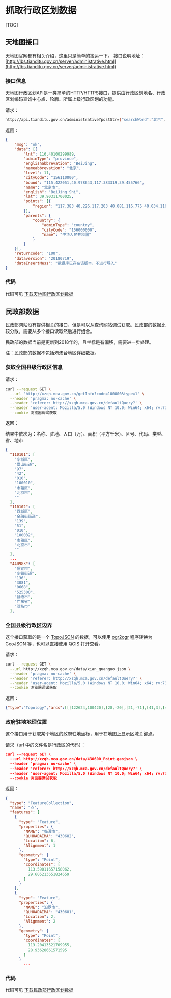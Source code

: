 # 抓取行政区划数据

[TOC]

## 天地图接口

天地图官网都有相关介绍，这里只是简单的搬运一下。
接口说明地址：[http://lbs.tianditu.gov.cn/server/administrative.html](http://lbs.tianditu.gov.cn/server/administrative.html)

### 接口信息

天地图行政区划API是一类简单的HTTP/HTTPS接口，提供由行政区划地名、行政区划编码查询中心点、轮廓、所属上级行政区划的功能。

请求：

```bash
http://api.tianditu.gov.cn/administrative?postStr={"searchWord":"北京","searchType":"1","needSubInfo":"false","needAll":"false","needPolygon":"true","needPre":"true"}&tk=您的密钥
```

返回：

```json
{
    "msg": "ok",
    "data": [{
        "lnt": 116.40100299989,
        "adminType": "province",
        "englishabbrevation": "BeiJing",
        "nameabbrevation": "北京",
        "level": 11,
        "cityCode": "156110000",
        "bound": "115.422051,40.978643,117.383319,39.455766",
        "name": "北京市",
        "english": "BeiJing Shi",
        "lat": 39.90311700025,
        "points": [{
            "region": "117.383 40.226,117.203 40.081,116.775 40.034,116.78 39.888,116.92 39.834,116.9 39.687,116.806 39.615,116.563 39.619,116.328 39.456,116.235 39.563,115.918 39.596,115.815 39.508,115.566 39.591,115.48 39.74,115.517 39.898,115.422 39.983,115.589 40.115,115.829 40.144,115.956 40.268,115.766 40.442,115.902 40.616,116.067 40.611,116.213 40.741,116.451 40.797,116.449 40.979,116.672 40.97,116.959 40.708,117.283 40.659,117.223 40.386,117.383 40.226"
        }],
        "parents": {
            "country": {
                "adminType": "country",
                "cityCode": "156000000",
                "name": "中华人民共和国"
            }
        }
    }],
    "returncode": "100",
    "dataversion": "20180719",
    "dataInsertMess": "数据库已存在该版本，不进行导入"
}
```

### 代码

代码可见 [下载天地图行政区划数据](下载天地图行政区划数据.go)

## 民政部数据

民政部网站没有提供相关的接口，但是可以从查询网站调试获取。民政部的数据比较分散，需要从多个接口读取然后进行组合。

民政部的数据当前是更新到2018年的，且坐标是有偏移，需要进一步处理。

注：民政部的数据不包括港澳台地区详细数据。

### 获取全国县级行政区信息

请求：

```bash
curl --request GET \
  --url 'http://xzqh.mca.gov.cn/getInfo?code=100000&type=1' \
  --header 'pragma: no-cache' \
  --header 'referer: http://xzqh.mca.gov.cn/defaultQuery?' \
  --header 'user-agent: Mozilla/5.0 (Windows NT 10.0; Win64; x64; rv:73.0) Gecko/20100101 Firefox/73.0' \
  --cookie 浏览器调试获取
```

返回：

结果中依次为：名称、驻地、人口（万）、面积（平方千米）、区号、代码、类型、省、地市

```json
{
  "110101": [
    "东城区",
    "景山街道",
    "97",
    "42",
    "010",
    "100010",
    "市辖区",
    "北京市",
    ""
  ],
  "110102": [
    "西城区",
    "金融街街道",
    "139",
    "51",
    "010",
    "100032",
    "市辖区",
    "北京市",
    ""
  ],
  ...
  "440983": [
    "信宜市",
    "东镇街道",
    "136",
    "3081",
    "0668",
    "525300",
    "县级市",
    "广东省",
    "茂名市"
  ],
```

### 全国县级行政区边界

这个接口获取的是一个 [TopoJSON](https://www.jianshu.com/p/465702337744) 的数据，可以使用 [ogr2ogr](https://gdal.org/programs/ogr2ogr.html#ogr2ogr) 程序转换为 GeoJSON 等，也可以直接使用 QGIS 打开查看。

请求：

```bash
curl --request GET \
  --url http://xzqh.mca.gov.cn/data/xian_quanguo.json \
  --header 'pragma: no-cache' \
  --header 'referer: http://xzqh.mca.gov.cn/defaultQuery?' \
  --header 'user-agent: Mozilla/5.0 (Windows NT 10.0; Win64; x64; rv:73.0) Gecko/20100101 Firefox/73.0' \
  --cookie 浏览器调试获取
```

返回：

```json
{"type":"Topology","arcs":[[[122624,100420],[28,-20],[21,-71],[41,3],[43,-83]],[[122757,100249],[47,-24],[79,-103],[6,-13],[65,-107],[-10,-64],[-3,-7],[-27,-100],[44,-36],[5,-15],[-22    ...   {"arcs":[[9424]],"type":"Polygon","properties":{"NAME":"460300","QUHUADAIMA":"daodian","FillColor":""}},{"arcs":[[9425]],"type":"Polygon","properties":{"NAME":"460300","QUHUADAIMA":"daodian","FillColor":""}},{"arcs":[[9426]],"type":"Polygon","properties":{"NAME":"460300","QUHUADAIMA":"daodian","FillColor":""}},{"arcs":[[9427]],"type":"Polygon","properties":{"NAME":"460300","QUHUADAIMA":"daodian","FillColor":""}},{"arcs":[[9428]],"type":"Polygon","properties":{"NAME":"460300","QUHUADAIMA":"daodian","FillColor":""}},{"arcs":[[9429]],"type":"Polygon","properties":{"NAME":"460300","QUHUADAIMA":"daodian","FillColor":""}},{"arcs":[[9430]],"type":"Polygon","properties":{"NAME":"460300","QUHUADAIMA":"daodian","FillColor":""}}]}},"crs":{"type":"name","properties":{"name":"urn:ogc:def:crs:OGC:1.3:CRS84"}}}
```



### 政府驻地地理位置

这个接口用于获取某个地区的政府驻地坐标，用于在地图上显示区域关键点。

请求（url 中的文件名是行政区的代码）：

```json
curl --request GET \
  --url http://xzqh.mca.gov.cn/data/430600_Point.geojson \
  --header 'pragma: no-cache' \
  --header 'referer: http://xzqh.mca.gov.cn/defaultQuery?' \
  --header 'user-agent: Mozilla/5.0 (Windows NT 10.0; Win64; x64; rv:73.0) Gecko/20100101 Firefox/73.0' \
  --cookie 浏览器调试获取
```

返回：

```json
{
  "type": "FeatureCollection",
  "name": "点",
  "features": [
    {
      "type": "Feature",
      "properties": {
        "NAME": "临湘市",
        "QUHUADAIMA": "430682",
        "Location": 6,
        "Alignment": 1
      },
      "geometry": {
        "type": "Point",
        "coordinates": [
          113.59011657158062,
          29.605213651824659
        ]
      }
    },
    {
      "type": "Feature",
      "properties": {
        "NAME": "汨罗市",
        "QUHUADAIMA": "430681",
        "Location": 2,
        "Alignment": 2
      },
      "geometry": {
        "type": "Point",
        "coordinates": [
          113.20413521709955,
          28.93628661571595
        ]
      }
        ...
```

### 代码

代码可见 [下载民政部行政区划数据](下载民政部行政区划数据.go)







